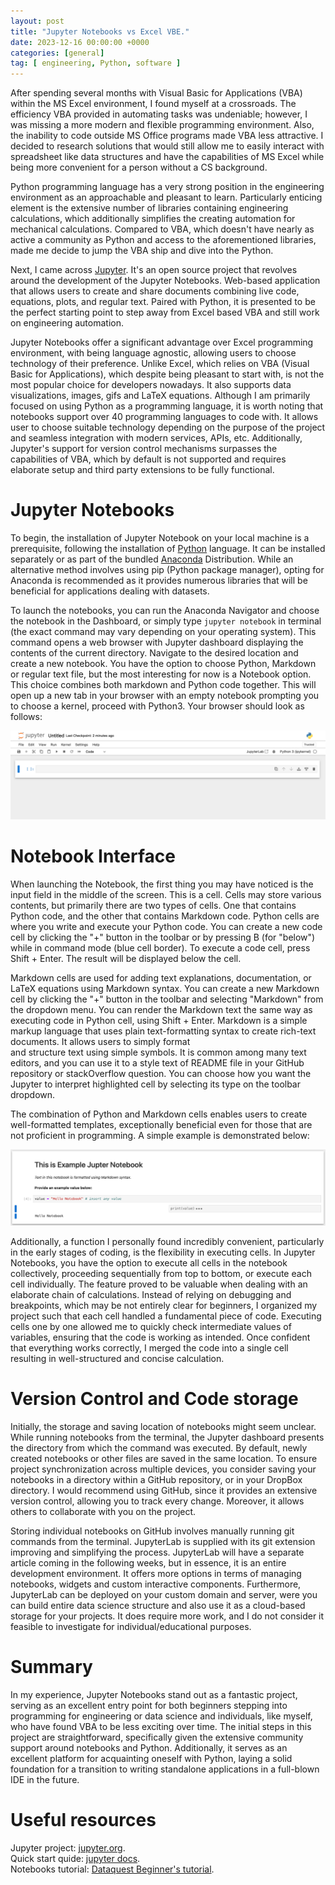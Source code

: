 ```yaml
---
layout: post
title: "Jupyter Notebooks vs Excel VBE."
date: 2023-12-16 00:00:00 +0000
categories: [general]
tag: [ engineering, Python, software ]
---
```


After spending several months with Visual Basic for Applications (VBA) within the MS Excel environment, I found myself
at a crossroads.
The efficiency VBA provided in automating tasks was undeniable; however, I was missing a more modern and flexible
programming environment.
Also, the inability to code outside MS Office programs made VBA less attractive. I decided to research solutions that
would still allow me to
easily interact with spreadsheet like data structures and have the capabilities of MS Excel while being more convenient
for a person without a CS background.

Python programming language has a very strong position in the engineering environment as an approachable and pleasant to
learn. Particularly enticing element
is the extensive number of libraries containing engineering calculations, which additionally simplifies the creating
automation for mechanical calculations.
Compared to VBA, which doesn't have nearly as active a community as Python and access to the aforementioned libraries,
made me decide to jump the VBA ship and dive into the Python.

Next, I came across <a href="https://jupyter.org/" target="_blank" rel="noopener">Jupyter</a>. It's an open source
project
that revolves around the development of the Jupyter Notebooks. Web-based application that allows users to create and
share documents combining live code,
equations, plots, and regular text. Paired with Python, it is presented to be the perfect starting point to step away
from Excel based VBA and still
work on engineering automation.

Jupyter Notebooks offer a significant advantage over Excel programming environment, with being language agnostic,
allowing users to choose technology of their preference.
Unlike Excel, which relies on VBA (Visual Basic for Applications), which despite being
pleasant to start with, is not the most popular choice for developers nowadays.
It also supports data visualizations, images, gifs and LaTeX equations.
Although I am primarily focused on using Python as a programming language, it is worth noting that notebooks support
over 40 programming languages to code with.
It allows user to choose suitable technology depending on the purpose of the project and seamless integration with
modern services, APIs, etc.
Additionally, Jupyter's support for version control mechanisms surpasses the capabilities of VBA, which by default is
not supported and
requires elaborate setup and third party extensions to be fully functional.

# Jupyter Notebooks

To begin, the installation of Jupyter Notebook on your local machine is a prerequisite, following the installation
of <a href="https://www.Python.org/" target="_blank" rel="noopener">Python</a>
language.
It can be installed separately or as part of the
bundled <a href="https://www.anaconda.com/download" target="_blank" rel="noopener">Anaconda</a> Distribution.
While an alternative method involves using pip (Python package manager), opting for Anaconda is recommended as it
provides numerous libraries that will
be beneficial for applications dealing with datasets.

To launch the notebooks, you can run the Anaconda Navigator and choose the notebook in the Dashboard, or simply type
`jupyter notebook` in terminal (the exact command may vary depending on your operating system).
This command opens a web browser with Jupyter dashboard displaying the contents of the current directory. Navigate to
the desired location and create a new notebook.
You have the option to choose Python, Markdown or regular text file, but the most interesting for now is a Notebook
option.
This choice combines both markdown and Python code together.
This will open up a new tab in your browser with an empty notebook prompting you to choose a kernel, proceed with
Python3.
Your browser should look as follows:

<center>
<img src="https://raw.githubusercontent.com/furmanp/my-personal-website/master/_posts/2023-12-16-jupyter-notebooks/assets/empty-notebook.png">
</center>

# Notebook Interface

When launching the Notebook, the first thing you may have noticed is the input field in the middle of the screen. This
is a cell. Cells may store various contents, but
primarily there are two types of cells. One that contains Python code, and the other that contains Markdown code.
Python cells are where you write and execute your Python code. You can create a new code cell by clicking the "+" button
in the toolbar or by pressing B (for "below") while in command mode (blue cell border).
To execute a code cell, press Shift + Enter. The result will be displayed below the cell.

Markdown cells are used for adding text explanations, documentation, or LaTeX equations using Markdown syntax.
You can create a new Markdown cell by clicking the "+" button in the toolbar and selecting "Markdown" from the dropdown
menu.
You can render the Markdown text the same way as executing code in Python cell, using Shift + Enter.
Markdown is a simple markup language that uses plain text-formatting syntax to create rich-text documents. It allows
users to simply format  
and structure text using simple symbols. It is common among many text editors, and you can use it to a style text of
README file in your GitHub repository or
stackOverflow question.
You can choose how you want the Jupyter to interpret highlighted cell by selecting its type on the toolbar dropdown.

The combination of Python and Markdown cells enables users to create well-formatted templates, exceptionally beneficial
even for those that
are not proficient in programming. A simple example is demonstrated below:

<center>
<img src="https://raw.githubusercontent.com/furmanp/my-personal-website/master/_posts/2023-12-16-jupyter-notebooks/assets/example-notebook.png">
</center>

Additionally, a function I personally found incredibly convenient, particularly in the early stages of coding, is the
flexibility in executing cells.
In Jupyter Notebooks, you have the option to execute all cells in the notebook collectively, proceeding sequentially
from top to bottom, or execute each cell individually.
The feature proved to be valuable when dealing with an elaborate chain of calculations.
Instead of relying on debugging and breakpoints, which may be not entirely clear for beginners, I organized my project
such
that each cell handled a fundamental piece of code.
Executing cells one by one allowed me to quickly check intermediate values of variables, ensuring that the code is
working as intended.
Once confident that everything works correctly, I merged the code into a single cell resulting in well-structured and
concise calculation.

# Version Control and Code storage

Initially, the storage and saving location of notebooks might seem unclear. While running notebooks from the terminal,
the Jupyter dashboard presents the directory from which the command was executed. By default, newly created notebooks or
other files are saved
in the same location.
To ensure project synchronization across multiple devices, you consider saving your notebooks
in a directory within a GitHub repository, or in your DropBox directory. I would recommend using GitHub, since
it provides an extensive version control, allowing you to track every change. Moreover, it allows others
to collaborate with you on the project.

Storing individual notebooks on GitHub involves manually running git commands from the terminal.
JupyterLab is supplied with its git extension improving and simplifying the process. JupyterLab will have a separate
article coming in the following weeks, but
in essence, it is an entire development environment.
It offers more options in terms of managing notebooks, widgets and custom interactive components.
Furthermore, JupyterLab can be deployed on your custom domain and server, were you can build entire data science
structure and
also use it as a cloud-based storage for your projects. It does require more work, and I do not consider it feasible to
investigate
for individual/educational purposes.

# Summary

In my experience, Jupyter Notebooks stand out as a fantastic project, serving as an excellent entry point for both
beginners stepping into programming for
engineering or data science and individuals, like myself, who have found VBA to be less exciting over time. The initial
steps in this project are straightforward,
specifically given the extensive community support around notebooks and Python. Additionally, it serves as an excellent
platform for acquainting oneself with Python,
laying a solid foundation for a transition to writing standalone applications in a full-blown IDE in the future.

# Useful resources

Jupyter project: <a href="https://jupyter.org/" target="_blank" rel="noopener">jupyter.org</a>. <br>
Quick start
quide: <a href="https://jupyter-notebook-beginner-guide.readthedocs.io/en/latest/what_is_jupyter.html" target="_blank" rel="noopener">
jupyter docs</a>. <br>
Notebooks tutorial: <a href="https://www.dataquest.io/blog/jupyter-notebook-tutorial/" target="_blank" rel="noopener">
Dataquest Beginner's tutorial</a>. <br>
